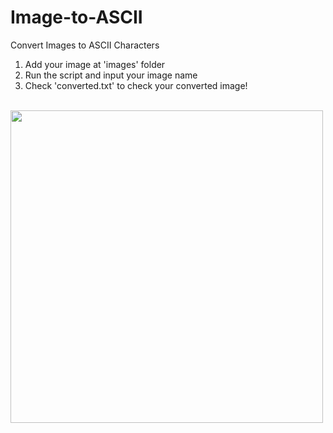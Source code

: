 # Image-to-ASCII

Convert Images to ASCII Characters
1. Add your image at 'images' folder
2. Run the script and input your image name
3. Check 'converted.txt' to check your converted image!

<br/>
<img src="https://freeimage.host/i/r0f0Fe" width=500>
